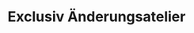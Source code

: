 ---
title: "Exclusiv Änderungsatelier"
url: /duesseldorf/exclusiv-aenderungsatelier/
shop: Schneiderei
---